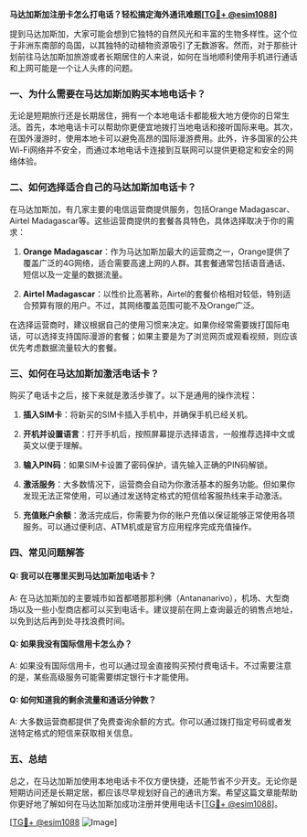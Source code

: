 **马达加斯加注册卡怎么打电话？轻松搞定海外通讯难题[[TG💪+ @esim1088](https://t.me/s/esim1088)]**

提到马达加斯加，大家可能会想到它独特的自然风光和丰富的生物多样性。这个位于非洲东南部的岛国，以其独特的动植物资源吸引了无数游客。然而，对于那些计划前往马达加斯加旅游或者长期居住的人来说，如何在当地顺利使用手机进行通话和上网可能是一个让人头疼的问题。

### 一、为什么需要在马达加斯加购买本地电话卡？

无论是短期旅行还是长期居住，拥有一个本地电话卡都能极大地方便你的日常生活。首先，本地电话卡可以帮助你更便宜地拨打当地电话和接听国际来电。其次，在国外漫游时，使用本地卡可以避免高昂的国际漫游费用。此外，许多国家的公共Wi-Fi网络并不安全，而通过本地电话卡连接到互联网可以提供更稳定和安全的网络体验。

### 二、如何选择适合自己的马达加斯加电话卡？

在马达加斯加，有几家主要的电信运营商提供服务，包括Orange Madagascar、Airtel Madagascar等。这些运营商提供的套餐各具特色，具体选择取决于你的需求：

1. **Orange Madagascar**：作为马达加斯加最大的运营商之一，Orange提供了覆盖广泛的4G网络，适合需要高速上网的人群。其套餐通常包括语音通话、短信以及一定量的数据流量。
   
2. **Airtel Madagascar**：以性价比高著称，Airtel的套餐价格相对较低，特别适合预算有限的用户。不过，其网络覆盖范围可能不及Orange广泛。

在选择运营商时，建议根据自己的使用习惯来决定。如果你经常需要拨打国际电话，可以选择支持国际漫游的套餐；如果主要是为了浏览网页或观看视频，则应该优先考虑数据流量较大的套餐。

### 三、如何在马达加斯加激活电话卡？

购买了电话卡之后，接下来就是激活步骤了。以下是通用的操作流程：

1. **插入SIM卡**：将新买的SIM卡插入手机中，并确保手机已经关机。

2. **开机并设置语言**：打开手机后，按照屏幕提示选择语言，一般推荐选择中文或英文以便于理解。

3. **输入PIN码**：如果SIM卡设置了密码保护，请先输入正确的PIN码解锁。

4. **激活服务**：大多数情况下，运营商会自动为你激活基本的服务功能。但如果你发现无法正常使用，可以通过发送特定格式的短信给客服热线来手动激活。

5. **充值账户余额**：激活完成后，你需要为你的账户充值以保证能够正常使用各项服务。可以通过便利店、ATM机或是官方应用程序完成充值操作。

### 四、常见问题解答

#### Q: 我可以在哪里买到马达加斯加电话卡？
A: 在马达加斯加的主要城市如首都塔那那利佛（Antananarivo），机场、大型商场以及一些小型商店都可以买到电话卡。建议提前在网上查询最近的销售点地址，以免到达后再到处寻找浪费时间。

#### Q: 如果我没有国际信用卡怎么办？
A: 如果没有国际信用卡，也可以通过现金直接购买预付费电话卡。不过需要注意的是，某些高级服务可能需要绑定银行卡才能使用。

#### Q: 如何知道我的剩余流量和通话分钟数？
A: 大多数运营商都提供了免费查询余额的方式。你可以通过拨打指定号码或者发送特定格式的短信来获取相关信息。

### 五、总结

总之，在马达加斯加使用本地电话卡不仅方便快捷，还能节省不少开支。无论你是短期访问还是长期定居，都应该尽早规划好自己的通讯方案。希望这篇文章能帮助你更好地了解如何在马达加斯加成功注册并使用电话卡[[TG💪+ @esim1088](https://t.me/s/esim1088)]。

[[TG💪+ @esim1088](https://t.me/s/esim1088) ![Image](https://i.postimg.cc/4NQfJmqS/Snipaste-2025-05-13-00-14-12.png)]